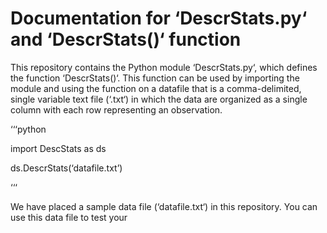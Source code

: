 # Documentation for ‘DescrStats.py‘ and ‘DescrStats()‘ function

This repository contains the Python module ‘DescrStats.py‘, which defines the
     function ‘DescrStats()‘. This function can be used by importing the module
     and using the function on a datafile that is a comma-delimited, single
     variable text file (‘.txt‘) in which the data are organized as a single
     column with each row representing an observation.

‘‘‘python

import DescStats as ds

ds.DescrStats(‘datafile.txt’)

‘‘‘

We have placed a sample data file (‘datafile.txt‘) in this repository. You can use
this data file to test your
